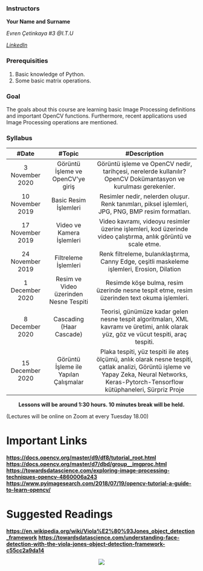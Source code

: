 
### Instructors

**Your Name and Surname**

*Evren Çetinkaya #3 @I.T.U*

[*LinkedIn*](https://www.linkedin.com/in/evren-%C3%A7etinkaya-ba1b00175/)


### Prerequisities
1. Basic knowledge of Python.
2. Some basic matrix operations.

### Goal
The goals about this course are learning basic Image Processing definitions and important OpenCV functions. Furthermore, recent applications used Image Processing operations are mentioned.

### Syllabus

|  #Date |  #Topic  | #Description  |
| :------------: | :------------: | :------------: |
| 3 November 2020 | Görüntü İşleme ve OpenCV'ye giriş | Görüntü işleme ve OpenCV nedir, tarihçesi, nerelerde kullanılır? OpenCV Dokümantasyon ve kurulması gerekenler.|
| 10 November 2019  | Basic Resim İşlemleri  | Resimler nedir, nelerden oluşur. Renk tanımları, piksel işlemleri, JPG, PNG, BMP resim formatları.  |
| 17 November 2019  |  Video ve Kamera İşlemleri  | Video kavramı, videoyu resimler üzerine işlemleri, kod üzerinde video çalıştırma, anlık görüntü ve scale etme.  |
| 24 November 2019  |  Filtreleme İşlemleri  | Renk filtreleme, bulanıklaştırma, Canny Edge, çeşitli maskeleme işlemleri, Erosion, Dilation  |
| 1 December 2020  |Resim ve Video üzerinden Nesne Tespiti  | Resimde köşe bulma, resim üzerinde nesne tespit etme, resim üzerinden text okuma işlemleri.  |
| 8 December 2020  |  Cascading (Haar Cascade) |  Teorisi, günümüze kadar gelen nesne tespit algoritmaları, XML kavramı ve üretimi, anlık olarak yüz, göz ve vücut tespiti, araç tespiti. |
| 15 December 2020  | Görüntü İşleme ile Yapılan Çalışmalar |  Plaka tespiti, yüz tespiti ile ateş ölçümü, anlık olarak nesne tespiti, çatlak analizi, Görüntü işleme ve Yapay Zeka, Neural Networks, Keras-Pytorch-Tensorflow kütüphaneleri, Sürpriz Proje|


<p align="center"><b>Lessons will be around 1:30 hours. 10 minutes break will be held.</b></p>

(Lectures will be online on Zoom at every Tuesday 18.00)

# Important Links
**https://docs.opencv.org/master/d9/df8/tutorial_root.html**
**https://docs.opencv.org/master/d7/dbd/group__imgproc.html**
**https://towardsdatascience.com/exploring-image-processing-techniques-opencv-4860006a243**
**https://www.pyimagesearch.com/2018/07/19/opencv-tutorial-a-guide-to-learn-opencv/**

# Suggested Readings
**https://en.wikipedia.org/wiki/Viola%E2%80%93Jones_object_detection_framework**
**https://towardsdatascience.com/understanding-face-detection-with-the-viola-jones-object-detection-framework-c55cc2a9da14**

<p align="center">
  <a href="//ituacm.com" target="_blank">
    <img src="https://ituacm.com/wp-content/uploads/2017/08/itu-logo.png">
  </a>
</p>
